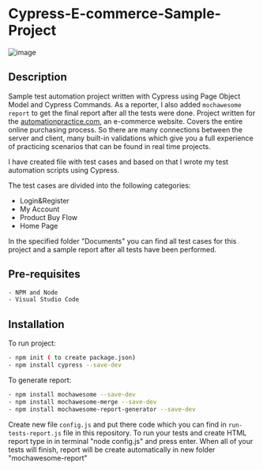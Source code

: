 # Cypress-E-commerce-Sample-Project

![image](https://user-images.githubusercontent.com/65505707/115718711-ad603380-a37b-11eb-8135-f0306452258c.png)

## Description
Sample test automation project written with Cypress using Page Object Model and Cypress Commands. As a reporter, I also added ```mochawesome report``` to get the final report after all the tests were done. Project  written for the [automationpractice.com](http://automationpractice.com/), an e-commerce website. Covers the entire online purchasing process. So there are many connections between the server and client, many built-in validations which give you a full experience of practicing scenarios that can be found in real time projects.

I have created file with test cases and based on that I wrote my test automation scripts using Cypress.

The test cases are divided into the following categories: 
- Login&Register
- My Account
- Product Buy Flow
- Home Page

In the specified folder "Documents" you can find all test cases for this project and a sample report after all tests have been performed. 

## Pre-requisites
```bash
- NPM and Node
- Visual Studio Code
```

## Installation

To run project:

```bash
- npm init ( to create package.json)
- npm install cypress --save-dev
```
To generate report:

```bash
- npm install mochawesome --save-dev
- npm install mochawesome-merge --save-dev
- npm install mochawesome-report-generator --save-dev
```
Create new file ```config.js``` and put there code which you can find in ```run-tests-report.js``` file in this repository. To run your tests and create HTML report type in in terminal "node config.js" and press enter. When all of your tests will finish, report will be create automatically in new folder "mochawesome-report"
